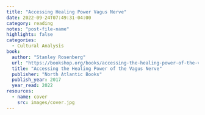 ```yaml
---
title: "Accessing Healing Power Vagus Nerve"
date: 2022-09-24T07:49:31-04:00
category: reading
notes: "post-file-name"
highlights: false
categories:
  - Cultural Analysis
book:
  author: "Stanley Rosenberg"
  url: "https://bookshop.org/books/accessing-the-healing-power-of-the-vagus-nerve-self-help-exercises-for-anxiety-depression-trauma-and-autism-9781623170240/9781623170240"
  title: "Accessing the Healing Power of the Vagus Nerve"
  publisher: "North Atlantic Books"
  publish_year: 2017
  year_read: 2022
resources:
  - name: cover
    src: images/cover.jpg
---
```



